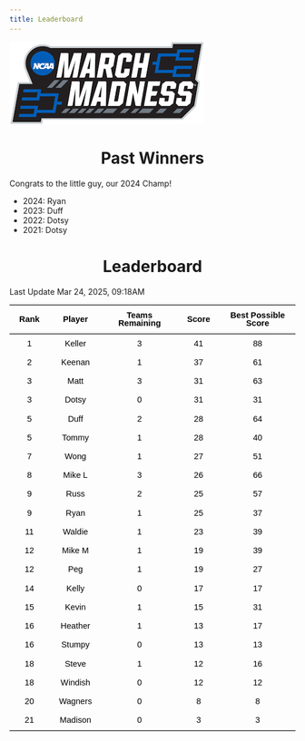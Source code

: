 ```yaml
---
title: Leaderboard
---
```


<link href="/rmarkdown-libs/tabwid/tabwid.css" rel="stylesheet" />
<script src="/rmarkdown-libs/tabwid/tabwid.js"></script>
<style type="text/css">
h1 {
  text-align: center;
}
</style>

![](march_madness_logo.png)

# Past Winners

Congrats to the little guy, our 2024 Champ!

- 2024: Ryan
- 2023: Duff
- 2022: Dotsy
- 2021: Dotsy

# Leaderboard

Last Update Mar 24, 2025, 09:18AM

<div class="tabwid"><style>.cl-74f99388{}.cl-74f58d24{font-family:'Helvetica';font-size:11pt;font-weight:bold;font-style:normal;text-decoration:none;color:rgba(0, 0, 0, 1.00);background-color:transparent;}.cl-74f58d38{font-family:'Helvetica';font-size:11pt;font-weight:normal;font-style:normal;text-decoration:none;color:rgba(0, 0, 0, 1.00);background-color:transparent;}.cl-74f7295e{margin:0;text-align:center;border-bottom: 0 solid rgba(0, 0, 0, 1.00);border-top: 0 solid rgba(0, 0, 0, 1.00);border-left: 0 solid rgba(0, 0, 0, 1.00);border-right: 0 solid rgba(0, 0, 0, 1.00);padding-bottom:5pt;padding-top:5pt;padding-left:5pt;padding-right:5pt;line-height: 1;background-color:transparent;}.cl-74f7348a{width:0.659in;background-color:transparent;vertical-align: middle;border-bottom: 1.5pt solid rgba(102, 102, 102, 1.00);border-top: 1.5pt solid rgba(102, 102, 102, 1.00);border-left: 0 solid rgba(0, 0, 0, 1.00);border-right: 0 solid rgba(0, 0, 0, 1.00);margin-bottom:0;margin-top:0;margin-left:0;margin-right:0;}.cl-74f7348b{width:0.897in;background-color:transparent;vertical-align: middle;border-bottom: 1.5pt solid rgba(102, 102, 102, 1.00);border-top: 1.5pt solid rgba(102, 102, 102, 1.00);border-left: 0 solid rgba(0, 0, 0, 1.00);border-right: 0 solid rgba(0, 0, 0, 1.00);margin-bottom:0;margin-top:0;margin-left:0;margin-right:0;}.cl-74f73494{width:1.593in;background-color:transparent;vertical-align: middle;border-bottom: 1.5pt solid rgba(102, 102, 102, 1.00);border-top: 1.5pt solid rgba(102, 102, 102, 1.00);border-left: 0 solid rgba(0, 0, 0, 1.00);border-right: 0 solid rgba(0, 0, 0, 1.00);margin-bottom:0;margin-top:0;margin-left:0;margin-right:0;}.cl-74f73495{width:0.71in;background-color:transparent;vertical-align: middle;border-bottom: 1.5pt solid rgba(102, 102, 102, 1.00);border-top: 1.5pt solid rgba(102, 102, 102, 1.00);border-left: 0 solid rgba(0, 0, 0, 1.00);border-right: 0 solid rgba(0, 0, 0, 1.00);margin-bottom:0;margin-top:0;margin-left:0;margin-right:0;}.cl-74f73496{width:1.754in;background-color:transparent;vertical-align: middle;border-bottom: 1.5pt solid rgba(102, 102, 102, 1.00);border-top: 1.5pt solid rgba(102, 102, 102, 1.00);border-left: 0 solid rgba(0, 0, 0, 1.00);border-right: 0 solid rgba(0, 0, 0, 1.00);margin-bottom:0;margin-top:0;margin-left:0;margin-right:0;}.cl-74f7349e{width:0.659in;background-color:transparent;vertical-align: middle;border-bottom: 0 solid rgba(0, 0, 0, 1.00);border-top: 0 solid rgba(0, 0, 0, 1.00);border-left: 0 solid rgba(0, 0, 0, 1.00);border-right: 0 solid rgba(0, 0, 0, 1.00);margin-bottom:0;margin-top:0;margin-left:0;margin-right:0;}.cl-74f7349f{width:0.897in;background-color:transparent;vertical-align: middle;border-bottom: 0 solid rgba(0, 0, 0, 1.00);border-top: 0 solid rgba(0, 0, 0, 1.00);border-left: 0 solid rgba(0, 0, 0, 1.00);border-right: 0 solid rgba(0, 0, 0, 1.00);margin-bottom:0;margin-top:0;margin-left:0;margin-right:0;}.cl-74f734a0{width:1.593in;background-color:transparent;vertical-align: middle;border-bottom: 0 solid rgba(0, 0, 0, 1.00);border-top: 0 solid rgba(0, 0, 0, 1.00);border-left: 0 solid rgba(0, 0, 0, 1.00);border-right: 0 solid rgba(0, 0, 0, 1.00);margin-bottom:0;margin-top:0;margin-left:0;margin-right:0;}.cl-74f734a8{width:0.71in;background-color:transparent;vertical-align: middle;border-bottom: 0 solid rgba(0, 0, 0, 1.00);border-top: 0 solid rgba(0, 0, 0, 1.00);border-left: 0 solid rgba(0, 0, 0, 1.00);border-right: 0 solid rgba(0, 0, 0, 1.00);margin-bottom:0;margin-top:0;margin-left:0;margin-right:0;}.cl-74f734a9{width:1.754in;background-color:transparent;vertical-align: middle;border-bottom: 0 solid rgba(0, 0, 0, 1.00);border-top: 0 solid rgba(0, 0, 0, 1.00);border-left: 0 solid rgba(0, 0, 0, 1.00);border-right: 0 solid rgba(0, 0, 0, 1.00);margin-bottom:0;margin-top:0;margin-left:0;margin-right:0;}.cl-74f734aa{width:0.659in;background-color:transparent;vertical-align: middle;border-bottom: 0 solid rgba(0, 0, 0, 1.00);border-top: 0 solid rgba(0, 0, 0, 1.00);border-left: 0 solid rgba(0, 0, 0, 1.00);border-right: 0 solid rgba(0, 0, 0, 1.00);margin-bottom:0;margin-top:0;margin-left:0;margin-right:0;}.cl-74f734b2{width:0.897in;background-color:transparent;vertical-align: middle;border-bottom: 0 solid rgba(0, 0, 0, 1.00);border-top: 0 solid rgba(0, 0, 0, 1.00);border-left: 0 solid rgba(0, 0, 0, 1.00);border-right: 0 solid rgba(0, 0, 0, 1.00);margin-bottom:0;margin-top:0;margin-left:0;margin-right:0;}.cl-74f734b3{width:1.593in;background-color:transparent;vertical-align: middle;border-bottom: 0 solid rgba(0, 0, 0, 1.00);border-top: 0 solid rgba(0, 0, 0, 1.00);border-left: 0 solid rgba(0, 0, 0, 1.00);border-right: 0 solid rgba(0, 0, 0, 1.00);margin-bottom:0;margin-top:0;margin-left:0;margin-right:0;}.cl-74f734bc{width:0.71in;background-color:transparent;vertical-align: middle;border-bottom: 0 solid rgba(0, 0, 0, 1.00);border-top: 0 solid rgba(0, 0, 0, 1.00);border-left: 0 solid rgba(0, 0, 0, 1.00);border-right: 0 solid rgba(0, 0, 0, 1.00);margin-bottom:0;margin-top:0;margin-left:0;margin-right:0;}.cl-74f734c6{width:1.754in;background-color:transparent;vertical-align: middle;border-bottom: 0 solid rgba(0, 0, 0, 1.00);border-top: 0 solid rgba(0, 0, 0, 1.00);border-left: 0 solid rgba(0, 0, 0, 1.00);border-right: 0 solid rgba(0, 0, 0, 1.00);margin-bottom:0;margin-top:0;margin-left:0;margin-right:0;}.cl-74f734c7{width:0.659in;background-color:transparent;vertical-align: middle;border-bottom: 0 solid rgba(0, 0, 0, 1.00);border-top: 0 solid rgba(0, 0, 0, 1.00);border-left: 0 solid rgba(0, 0, 0, 1.00);border-right: 0 solid rgba(0, 0, 0, 1.00);margin-bottom:0;margin-top:0;margin-left:0;margin-right:0;}.cl-74f734c8{width:0.897in;background-color:transparent;vertical-align: middle;border-bottom: 0 solid rgba(0, 0, 0, 1.00);border-top: 0 solid rgba(0, 0, 0, 1.00);border-left: 0 solid rgba(0, 0, 0, 1.00);border-right: 0 solid rgba(0, 0, 0, 1.00);margin-bottom:0;margin-top:0;margin-left:0;margin-right:0;}.cl-74f734c9{width:1.593in;background-color:transparent;vertical-align: middle;border-bottom: 0 solid rgba(0, 0, 0, 1.00);border-top: 0 solid rgba(0, 0, 0, 1.00);border-left: 0 solid rgba(0, 0, 0, 1.00);border-right: 0 solid rgba(0, 0, 0, 1.00);margin-bottom:0;margin-top:0;margin-left:0;margin-right:0;}.cl-74f734d0{width:0.71in;background-color:transparent;vertical-align: middle;border-bottom: 0 solid rgba(0, 0, 0, 1.00);border-top: 0 solid rgba(0, 0, 0, 1.00);border-left: 0 solid rgba(0, 0, 0, 1.00);border-right: 0 solid rgba(0, 0, 0, 1.00);margin-bottom:0;margin-top:0;margin-left:0;margin-right:0;}.cl-74f734d1{width:1.754in;background-color:transparent;vertical-align: middle;border-bottom: 0 solid rgba(0, 0, 0, 1.00);border-top: 0 solid rgba(0, 0, 0, 1.00);border-left: 0 solid rgba(0, 0, 0, 1.00);border-right: 0 solid rgba(0, 0, 0, 1.00);margin-bottom:0;margin-top:0;margin-left:0;margin-right:0;}.cl-74f734d2{width:0.659in;background-color:transparent;vertical-align: middle;border-bottom: 0 solid rgba(0, 0, 0, 1.00);border-top: 0 solid rgba(0, 0, 0, 1.00);border-left: 0 solid rgba(0, 0, 0, 1.00);border-right: 0 solid rgba(0, 0, 0, 1.00);margin-bottom:0;margin-top:0;margin-left:0;margin-right:0;}.cl-74f734da{width:0.897in;background-color:transparent;vertical-align: middle;border-bottom: 0 solid rgba(0, 0, 0, 1.00);border-top: 0 solid rgba(0, 0, 0, 1.00);border-left: 0 solid rgba(0, 0, 0, 1.00);border-right: 0 solid rgba(0, 0, 0, 1.00);margin-bottom:0;margin-top:0;margin-left:0;margin-right:0;}.cl-74f734db{width:1.593in;background-color:transparent;vertical-align: middle;border-bottom: 0 solid rgba(0, 0, 0, 1.00);border-top: 0 solid rgba(0, 0, 0, 1.00);border-left: 0 solid rgba(0, 0, 0, 1.00);border-right: 0 solid rgba(0, 0, 0, 1.00);margin-bottom:0;margin-top:0;margin-left:0;margin-right:0;}.cl-74f734dc{width:0.71in;background-color:transparent;vertical-align: middle;border-bottom: 0 solid rgba(0, 0, 0, 1.00);border-top: 0 solid rgba(0, 0, 0, 1.00);border-left: 0 solid rgba(0, 0, 0, 1.00);border-right: 0 solid rgba(0, 0, 0, 1.00);margin-bottom:0;margin-top:0;margin-left:0;margin-right:0;}.cl-74f734e4{width:1.754in;background-color:transparent;vertical-align: middle;border-bottom: 0 solid rgba(0, 0, 0, 1.00);border-top: 0 solid rgba(0, 0, 0, 1.00);border-left: 0 solid rgba(0, 0, 0, 1.00);border-right: 0 solid rgba(0, 0, 0, 1.00);margin-bottom:0;margin-top:0;margin-left:0;margin-right:0;}.cl-74f734e5{width:0.659in;background-color:transparent;vertical-align: middle;border-bottom: 0 solid rgba(0, 0, 0, 1.00);border-top: 0 solid rgba(0, 0, 0, 1.00);border-left: 0 solid rgba(0, 0, 0, 1.00);border-right: 0 solid rgba(0, 0, 0, 1.00);margin-bottom:0;margin-top:0;margin-left:0;margin-right:0;}.cl-74f734e6{width:0.897in;background-color:transparent;vertical-align: middle;border-bottom: 0 solid rgba(0, 0, 0, 1.00);border-top: 0 solid rgba(0, 0, 0, 1.00);border-left: 0 solid rgba(0, 0, 0, 1.00);border-right: 0 solid rgba(0, 0, 0, 1.00);margin-bottom:0;margin-top:0;margin-left:0;margin-right:0;}.cl-74f734ee{width:1.593in;background-color:transparent;vertical-align: middle;border-bottom: 0 solid rgba(0, 0, 0, 1.00);border-top: 0 solid rgba(0, 0, 0, 1.00);border-left: 0 solid rgba(0, 0, 0, 1.00);border-right: 0 solid rgba(0, 0, 0, 1.00);margin-bottom:0;margin-top:0;margin-left:0;margin-right:0;}.cl-74f734ef{width:0.71in;background-color:transparent;vertical-align: middle;border-bottom: 0 solid rgba(0, 0, 0, 1.00);border-top: 0 solid rgba(0, 0, 0, 1.00);border-left: 0 solid rgba(0, 0, 0, 1.00);border-right: 0 solid rgba(0, 0, 0, 1.00);margin-bottom:0;margin-top:0;margin-left:0;margin-right:0;}.cl-74f734f0{width:1.754in;background-color:transparent;vertical-align: middle;border-bottom: 0 solid rgba(0, 0, 0, 1.00);border-top: 0 solid rgba(0, 0, 0, 1.00);border-left: 0 solid rgba(0, 0, 0, 1.00);border-right: 0 solid rgba(0, 0, 0, 1.00);margin-bottom:0;margin-top:0;margin-left:0;margin-right:0;}.cl-74f734f8{width:0.659in;background-color:transparent;vertical-align: middle;border-bottom: 0 solid rgba(0, 0, 0, 1.00);border-top: 0 solid rgba(0, 0, 0, 1.00);border-left: 0 solid rgba(0, 0, 0, 1.00);border-right: 0 solid rgba(0, 0, 0, 1.00);margin-bottom:0;margin-top:0;margin-left:0;margin-right:0;}.cl-74f734f9{width:0.897in;background-color:transparent;vertical-align: middle;border-bottom: 0 solid rgba(0, 0, 0, 1.00);border-top: 0 solid rgba(0, 0, 0, 1.00);border-left: 0 solid rgba(0, 0, 0, 1.00);border-right: 0 solid rgba(0, 0, 0, 1.00);margin-bottom:0;margin-top:0;margin-left:0;margin-right:0;}.cl-74f734fa{width:1.593in;background-color:transparent;vertical-align: middle;border-bottom: 0 solid rgba(0, 0, 0, 1.00);border-top: 0 solid rgba(0, 0, 0, 1.00);border-left: 0 solid rgba(0, 0, 0, 1.00);border-right: 0 solid rgba(0, 0, 0, 1.00);margin-bottom:0;margin-top:0;margin-left:0;margin-right:0;}.cl-74f734fb{width:0.71in;background-color:transparent;vertical-align: middle;border-bottom: 0 solid rgba(0, 0, 0, 1.00);border-top: 0 solid rgba(0, 0, 0, 1.00);border-left: 0 solid rgba(0, 0, 0, 1.00);border-right: 0 solid rgba(0, 0, 0, 1.00);margin-bottom:0;margin-top:0;margin-left:0;margin-right:0;}.cl-74f73502{width:1.754in;background-color:transparent;vertical-align: middle;border-bottom: 0 solid rgba(0, 0, 0, 1.00);border-top: 0 solid rgba(0, 0, 0, 1.00);border-left: 0 solid rgba(0, 0, 0, 1.00);border-right: 0 solid rgba(0, 0, 0, 1.00);margin-bottom:0;margin-top:0;margin-left:0;margin-right:0;}.cl-74f73503{width:0.659in;background-color:transparent;vertical-align: middle;border-bottom: 0 solid rgba(0, 0, 0, 1.00);border-top: 0 solid rgba(0, 0, 0, 1.00);border-left: 0 solid rgba(0, 0, 0, 1.00);border-right: 0 solid rgba(0, 0, 0, 1.00);margin-bottom:0;margin-top:0;margin-left:0;margin-right:0;}.cl-74f7350c{width:0.897in;background-color:transparent;vertical-align: middle;border-bottom: 0 solid rgba(0, 0, 0, 1.00);border-top: 0 solid rgba(0, 0, 0, 1.00);border-left: 0 solid rgba(0, 0, 0, 1.00);border-right: 0 solid rgba(0, 0, 0, 1.00);margin-bottom:0;margin-top:0;margin-left:0;margin-right:0;}.cl-74f7350d{width:1.593in;background-color:transparent;vertical-align: middle;border-bottom: 0 solid rgba(0, 0, 0, 1.00);border-top: 0 solid rgba(0, 0, 0, 1.00);border-left: 0 solid rgba(0, 0, 0, 1.00);border-right: 0 solid rgba(0, 0, 0, 1.00);margin-bottom:0;margin-top:0;margin-left:0;margin-right:0;}.cl-74f73516{width:0.71in;background-color:transparent;vertical-align: middle;border-bottom: 0 solid rgba(0, 0, 0, 1.00);border-top: 0 solid rgba(0, 0, 0, 1.00);border-left: 0 solid rgba(0, 0, 0, 1.00);border-right: 0 solid rgba(0, 0, 0, 1.00);margin-bottom:0;margin-top:0;margin-left:0;margin-right:0;}.cl-74f73517{width:1.754in;background-color:transparent;vertical-align: middle;border-bottom: 0 solid rgba(0, 0, 0, 1.00);border-top: 0 solid rgba(0, 0, 0, 1.00);border-left: 0 solid rgba(0, 0, 0, 1.00);border-right: 0 solid rgba(0, 0, 0, 1.00);margin-bottom:0;margin-top:0;margin-left:0;margin-right:0;}.cl-74f73518{width:0.659in;background-color:transparent;vertical-align: middle;border-bottom: 0 solid rgba(0, 0, 0, 1.00);border-top: 0 solid rgba(0, 0, 0, 1.00);border-left: 0 solid rgba(0, 0, 0, 1.00);border-right: 0 solid rgba(0, 0, 0, 1.00);margin-bottom:0;margin-top:0;margin-left:0;margin-right:0;}.cl-74f73519{width:0.897in;background-color:transparent;vertical-align: middle;border-bottom: 0 solid rgba(0, 0, 0, 1.00);border-top: 0 solid rgba(0, 0, 0, 1.00);border-left: 0 solid rgba(0, 0, 0, 1.00);border-right: 0 solid rgba(0, 0, 0, 1.00);margin-bottom:0;margin-top:0;margin-left:0;margin-right:0;}.cl-74f7351a{width:1.593in;background-color:transparent;vertical-align: middle;border-bottom: 0 solid rgba(0, 0, 0, 1.00);border-top: 0 solid rgba(0, 0, 0, 1.00);border-left: 0 solid rgba(0, 0, 0, 1.00);border-right: 0 solid rgba(0, 0, 0, 1.00);margin-bottom:0;margin-top:0;margin-left:0;margin-right:0;}.cl-74f73520{width:0.71in;background-color:transparent;vertical-align: middle;border-bottom: 0 solid rgba(0, 0, 0, 1.00);border-top: 0 solid rgba(0, 0, 0, 1.00);border-left: 0 solid rgba(0, 0, 0, 1.00);border-right: 0 solid rgba(0, 0, 0, 1.00);margin-bottom:0;margin-top:0;margin-left:0;margin-right:0;}.cl-74f73521{width:1.754in;background-color:transparent;vertical-align: middle;border-bottom: 0 solid rgba(0, 0, 0, 1.00);border-top: 0 solid rgba(0, 0, 0, 1.00);border-left: 0 solid rgba(0, 0, 0, 1.00);border-right: 0 solid rgba(0, 0, 0, 1.00);margin-bottom:0;margin-top:0;margin-left:0;margin-right:0;}.cl-74f73522{width:0.659in;background-color:transparent;vertical-align: middle;border-bottom: 0 solid rgba(0, 0, 0, 1.00);border-top: 0 solid rgba(0, 0, 0, 1.00);border-left: 0 solid rgba(0, 0, 0, 1.00);border-right: 0 solid rgba(0, 0, 0, 1.00);margin-bottom:0;margin-top:0;margin-left:0;margin-right:0;}.cl-74f73523{width:0.897in;background-color:transparent;vertical-align: middle;border-bottom: 0 solid rgba(0, 0, 0, 1.00);border-top: 0 solid rgba(0, 0, 0, 1.00);border-left: 0 solid rgba(0, 0, 0, 1.00);border-right: 0 solid rgba(0, 0, 0, 1.00);margin-bottom:0;margin-top:0;margin-left:0;margin-right:0;}.cl-74f7352a{width:1.593in;background-color:transparent;vertical-align: middle;border-bottom: 0 solid rgba(0, 0, 0, 1.00);border-top: 0 solid rgba(0, 0, 0, 1.00);border-left: 0 solid rgba(0, 0, 0, 1.00);border-right: 0 solid rgba(0, 0, 0, 1.00);margin-bottom:0;margin-top:0;margin-left:0;margin-right:0;}.cl-74f7352b{width:0.71in;background-color:transparent;vertical-align: middle;border-bottom: 0 solid rgba(0, 0, 0, 1.00);border-top: 0 solid rgba(0, 0, 0, 1.00);border-left: 0 solid rgba(0, 0, 0, 1.00);border-right: 0 solid rgba(0, 0, 0, 1.00);margin-bottom:0;margin-top:0;margin-left:0;margin-right:0;}.cl-74f73534{width:1.754in;background-color:transparent;vertical-align: middle;border-bottom: 0 solid rgba(0, 0, 0, 1.00);border-top: 0 solid rgba(0, 0, 0, 1.00);border-left: 0 solid rgba(0, 0, 0, 1.00);border-right: 0 solid rgba(0, 0, 0, 1.00);margin-bottom:0;margin-top:0;margin-left:0;margin-right:0;}.cl-74f73535{width:0.659in;background-color:transparent;vertical-align: middle;border-bottom: 0 solid rgba(0, 0, 0, 1.00);border-top: 0 solid rgba(0, 0, 0, 1.00);border-left: 0 solid rgba(0, 0, 0, 1.00);border-right: 0 solid rgba(0, 0, 0, 1.00);margin-bottom:0;margin-top:0;margin-left:0;margin-right:0;}.cl-74f73536{width:0.897in;background-color:transparent;vertical-align: middle;border-bottom: 0 solid rgba(0, 0, 0, 1.00);border-top: 0 solid rgba(0, 0, 0, 1.00);border-left: 0 solid rgba(0, 0, 0, 1.00);border-right: 0 solid rgba(0, 0, 0, 1.00);margin-bottom:0;margin-top:0;margin-left:0;margin-right:0;}.cl-74f73537{width:1.593in;background-color:transparent;vertical-align: middle;border-bottom: 0 solid rgba(0, 0, 0, 1.00);border-top: 0 solid rgba(0, 0, 0, 1.00);border-left: 0 solid rgba(0, 0, 0, 1.00);border-right: 0 solid rgba(0, 0, 0, 1.00);margin-bottom:0;margin-top:0;margin-left:0;margin-right:0;}.cl-74f7353e{width:0.71in;background-color:transparent;vertical-align: middle;border-bottom: 0 solid rgba(0, 0, 0, 1.00);border-top: 0 solid rgba(0, 0, 0, 1.00);border-left: 0 solid rgba(0, 0, 0, 1.00);border-right: 0 solid rgba(0, 0, 0, 1.00);margin-bottom:0;margin-top:0;margin-left:0;margin-right:0;}.cl-74f7353f{width:1.754in;background-color:transparent;vertical-align: middle;border-bottom: 0 solid rgba(0, 0, 0, 1.00);border-top: 0 solid rgba(0, 0, 0, 1.00);border-left: 0 solid rgba(0, 0, 0, 1.00);border-right: 0 solid rgba(0, 0, 0, 1.00);margin-bottom:0;margin-top:0;margin-left:0;margin-right:0;}.cl-74f73540{width:0.659in;background-color:transparent;vertical-align: middle;border-bottom: 1.5pt solid rgba(102, 102, 102, 1.00);border-top: 0 solid rgba(0, 0, 0, 1.00);border-left: 0 solid rgba(0, 0, 0, 1.00);border-right: 0 solid rgba(0, 0, 0, 1.00);margin-bottom:0;margin-top:0;margin-left:0;margin-right:0;}.cl-74f73548{width:0.897in;background-color:transparent;vertical-align: middle;border-bottom: 1.5pt solid rgba(102, 102, 102, 1.00);border-top: 0 solid rgba(0, 0, 0, 1.00);border-left: 0 solid rgba(0, 0, 0, 1.00);border-right: 0 solid rgba(0, 0, 0, 1.00);margin-bottom:0;margin-top:0;margin-left:0;margin-right:0;}.cl-74f73549{width:1.593in;background-color:transparent;vertical-align: middle;border-bottom: 1.5pt solid rgba(102, 102, 102, 1.00);border-top: 0 solid rgba(0, 0, 0, 1.00);border-left: 0 solid rgba(0, 0, 0, 1.00);border-right: 0 solid rgba(0, 0, 0, 1.00);margin-bottom:0;margin-top:0;margin-left:0;margin-right:0;}.cl-74f7354a{width:0.71in;background-color:transparent;vertical-align: middle;border-bottom: 1.5pt solid rgba(102, 102, 102, 1.00);border-top: 0 solid rgba(0, 0, 0, 1.00);border-left: 0 solid rgba(0, 0, 0, 1.00);border-right: 0 solid rgba(0, 0, 0, 1.00);margin-bottom:0;margin-top:0;margin-left:0;margin-right:0;}.cl-74f7354b{width:1.754in;background-color:transparent;vertical-align: middle;border-bottom: 1.5pt solid rgba(102, 102, 102, 1.00);border-top: 0 solid rgba(0, 0, 0, 1.00);border-left: 0 solid rgba(0, 0, 0, 1.00);border-right: 0 solid rgba(0, 0, 0, 1.00);margin-bottom:0;margin-top:0;margin-left:0;margin-right:0;}</style><table data-quarto-disable-processing='true' class='cl-74f99388'><thead><tr style="overflow-wrap:break-word;"><th class="cl-74f7348a"><p class="cl-74f7295e"><span class="cl-74f58d24">Rank</span></p></th><th class="cl-74f7348b"><p class="cl-74f7295e"><span class="cl-74f58d24">Player</span></p></th><th class="cl-74f73494"><p class="cl-74f7295e"><span class="cl-74f58d24">Teams Remaining</span></p></th><th class="cl-74f73495"><p class="cl-74f7295e"><span class="cl-74f58d24">Score</span></p></th><th class="cl-74f73496"><p class="cl-74f7295e"><span class="cl-74f58d24">Best Possible Score</span></p></th></tr></thead><tbody><tr style="overflow-wrap:break-word;"><td class="cl-74f7349e"><p class="cl-74f7295e"><span class="cl-74f58d38">1</span></p></td><td class="cl-74f7349f"><p class="cl-74f7295e"><span class="cl-74f58d38">Keller</span></p></td><td class="cl-74f734a0"><p class="cl-74f7295e"><span class="cl-74f58d38">3</span></p></td><td class="cl-74f734a8"><p class="cl-74f7295e"><span class="cl-74f58d38">41</span></p></td><td class="cl-74f734a9"><p class="cl-74f7295e"><span class="cl-74f58d38">88</span></p></td></tr><tr style="overflow-wrap:break-word;"><td class="cl-74f7349e"><p class="cl-74f7295e"><span class="cl-74f58d38">2</span></p></td><td class="cl-74f7349f"><p class="cl-74f7295e"><span class="cl-74f58d38">Keenan</span></p></td><td class="cl-74f734a0"><p class="cl-74f7295e"><span class="cl-74f58d38">1</span></p></td><td class="cl-74f734a8"><p class="cl-74f7295e"><span class="cl-74f58d38">37</span></p></td><td class="cl-74f734a9"><p class="cl-74f7295e"><span class="cl-74f58d38">61</span></p></td></tr><tr style="overflow-wrap:break-word;"><td class="cl-74f734aa"><p class="cl-74f7295e"><span class="cl-74f58d38">3</span></p></td><td class="cl-74f734b2"><p class="cl-74f7295e"><span class="cl-74f58d38">Matt</span></p></td><td class="cl-74f734b3"><p class="cl-74f7295e"><span class="cl-74f58d38">3</span></p></td><td class="cl-74f734bc"><p class="cl-74f7295e"><span class="cl-74f58d38">31</span></p></td><td class="cl-74f734c6"><p class="cl-74f7295e"><span class="cl-74f58d38">63</span></p></td></tr><tr style="overflow-wrap:break-word;"><td class="cl-74f734c7"><p class="cl-74f7295e"><span class="cl-74f58d38">3</span></p></td><td class="cl-74f734c8"><p class="cl-74f7295e"><span class="cl-74f58d38">Dotsy</span></p></td><td class="cl-74f734c9"><p class="cl-74f7295e"><span class="cl-74f58d38">0</span></p></td><td class="cl-74f734d0"><p class="cl-74f7295e"><span class="cl-74f58d38">31</span></p></td><td class="cl-74f734d1"><p class="cl-74f7295e"><span class="cl-74f58d38">31</span></p></td></tr><tr style="overflow-wrap:break-word;"><td class="cl-74f734d2"><p class="cl-74f7295e"><span class="cl-74f58d38">5</span></p></td><td class="cl-74f734da"><p class="cl-74f7295e"><span class="cl-74f58d38">Duff</span></p></td><td class="cl-74f734db"><p class="cl-74f7295e"><span class="cl-74f58d38">2</span></p></td><td class="cl-74f734dc"><p class="cl-74f7295e"><span class="cl-74f58d38">28</span></p></td><td class="cl-74f734e4"><p class="cl-74f7295e"><span class="cl-74f58d38">64</span></p></td></tr><tr style="overflow-wrap:break-word;"><td class="cl-74f734c7"><p class="cl-74f7295e"><span class="cl-74f58d38">5</span></p></td><td class="cl-74f734c8"><p class="cl-74f7295e"><span class="cl-74f58d38">Tommy</span></p></td><td class="cl-74f734c9"><p class="cl-74f7295e"><span class="cl-74f58d38">1</span></p></td><td class="cl-74f734d0"><p class="cl-74f7295e"><span class="cl-74f58d38">28</span></p></td><td class="cl-74f734d1"><p class="cl-74f7295e"><span class="cl-74f58d38">40</span></p></td></tr><tr style="overflow-wrap:break-word;"><td class="cl-74f734e5"><p class="cl-74f7295e"><span class="cl-74f58d38">7</span></p></td><td class="cl-74f734e6"><p class="cl-74f7295e"><span class="cl-74f58d38">Wong</span></p></td><td class="cl-74f734ee"><p class="cl-74f7295e"><span class="cl-74f58d38">1</span></p></td><td class="cl-74f734ef"><p class="cl-74f7295e"><span class="cl-74f58d38">27</span></p></td><td class="cl-74f734f0"><p class="cl-74f7295e"><span class="cl-74f58d38">51</span></p></td></tr><tr style="overflow-wrap:break-word;"><td class="cl-74f7349e"><p class="cl-74f7295e"><span class="cl-74f58d38">8</span></p></td><td class="cl-74f7349f"><p class="cl-74f7295e"><span class="cl-74f58d38">Mike L</span></p></td><td class="cl-74f734a0"><p class="cl-74f7295e"><span class="cl-74f58d38">3</span></p></td><td class="cl-74f734a8"><p class="cl-74f7295e"><span class="cl-74f58d38">26</span></p></td><td class="cl-74f734a9"><p class="cl-74f7295e"><span class="cl-74f58d38">66</span></p></td></tr><tr style="overflow-wrap:break-word;"><td class="cl-74f734f8"><p class="cl-74f7295e"><span class="cl-74f58d38">9</span></p></td><td class="cl-74f734f9"><p class="cl-74f7295e"><span class="cl-74f58d38">Russ</span></p></td><td class="cl-74f734fa"><p class="cl-74f7295e"><span class="cl-74f58d38">2</span></p></td><td class="cl-74f734fb"><p class="cl-74f7295e"><span class="cl-74f58d38">25</span></p></td><td class="cl-74f73502"><p class="cl-74f7295e"><span class="cl-74f58d38">57</span></p></td></tr><tr style="overflow-wrap:break-word;"><td class="cl-74f734c7"><p class="cl-74f7295e"><span class="cl-74f58d38">9</span></p></td><td class="cl-74f734c8"><p class="cl-74f7295e"><span class="cl-74f58d38">Ryan</span></p></td><td class="cl-74f734c9"><p class="cl-74f7295e"><span class="cl-74f58d38">1</span></p></td><td class="cl-74f734d0"><p class="cl-74f7295e"><span class="cl-74f58d38">25</span></p></td><td class="cl-74f734d1"><p class="cl-74f7295e"><span class="cl-74f58d38">37</span></p></td></tr><tr style="overflow-wrap:break-word;"><td class="cl-74f73503"><p class="cl-74f7295e"><span class="cl-74f58d38">11</span></p></td><td class="cl-74f7350c"><p class="cl-74f7295e"><span class="cl-74f58d38">Waldie</span></p></td><td class="cl-74f7350d"><p class="cl-74f7295e"><span class="cl-74f58d38">1</span></p></td><td class="cl-74f73516"><p class="cl-74f7295e"><span class="cl-74f58d38">23</span></p></td><td class="cl-74f73517"><p class="cl-74f7295e"><span class="cl-74f58d38">39</span></p></td></tr><tr style="overflow-wrap:break-word;"><td class="cl-74f7349e"><p class="cl-74f7295e"><span class="cl-74f58d38">12</span></p></td><td class="cl-74f7349f"><p class="cl-74f7295e"><span class="cl-74f58d38">Mike M</span></p></td><td class="cl-74f734a0"><p class="cl-74f7295e"><span class="cl-74f58d38">1</span></p></td><td class="cl-74f734a8"><p class="cl-74f7295e"><span class="cl-74f58d38">19</span></p></td><td class="cl-74f734a9"><p class="cl-74f7295e"><span class="cl-74f58d38">39</span></p></td></tr><tr style="overflow-wrap:break-word;"><td class="cl-74f734e5"><p class="cl-74f7295e"><span class="cl-74f58d38">12</span></p></td><td class="cl-74f734e6"><p class="cl-74f7295e"><span class="cl-74f58d38">Peg</span></p></td><td class="cl-74f734ee"><p class="cl-74f7295e"><span class="cl-74f58d38">1</span></p></td><td class="cl-74f734ef"><p class="cl-74f7295e"><span class="cl-74f58d38">19</span></p></td><td class="cl-74f734f0"><p class="cl-74f7295e"><span class="cl-74f58d38">27</span></p></td></tr><tr style="overflow-wrap:break-word;"><td class="cl-74f734c7"><p class="cl-74f7295e"><span class="cl-74f58d38">14</span></p></td><td class="cl-74f734c8"><p class="cl-74f7295e"><span class="cl-74f58d38">Kelly</span></p></td><td class="cl-74f734c9"><p class="cl-74f7295e"><span class="cl-74f58d38">0</span></p></td><td class="cl-74f734d0"><p class="cl-74f7295e"><span class="cl-74f58d38">17</span></p></td><td class="cl-74f734d1"><p class="cl-74f7295e"><span class="cl-74f58d38">17</span></p></td></tr><tr style="overflow-wrap:break-word;"><td class="cl-74f7349e"><p class="cl-74f7295e"><span class="cl-74f58d38">15</span></p></td><td class="cl-74f7349f"><p class="cl-74f7295e"><span class="cl-74f58d38">Kevin</span></p></td><td class="cl-74f734a0"><p class="cl-74f7295e"><span class="cl-74f58d38">1</span></p></td><td class="cl-74f734a8"><p class="cl-74f7295e"><span class="cl-74f58d38">15</span></p></td><td class="cl-74f734a9"><p class="cl-74f7295e"><span class="cl-74f58d38">31</span></p></td></tr><tr style="overflow-wrap:break-word;"><td class="cl-74f73503"><p class="cl-74f7295e"><span class="cl-74f58d38">16</span></p></td><td class="cl-74f7350c"><p class="cl-74f7295e"><span class="cl-74f58d38">Heather</span></p></td><td class="cl-74f7350d"><p class="cl-74f7295e"><span class="cl-74f58d38">1</span></p></td><td class="cl-74f73516"><p class="cl-74f7295e"><span class="cl-74f58d38">13</span></p></td><td class="cl-74f73517"><p class="cl-74f7295e"><span class="cl-74f58d38">17</span></p></td></tr><tr style="overflow-wrap:break-word;"><td class="cl-74f73518"><p class="cl-74f7295e"><span class="cl-74f58d38">16</span></p></td><td class="cl-74f73519"><p class="cl-74f7295e"><span class="cl-74f58d38">Stumpy</span></p></td><td class="cl-74f7351a"><p class="cl-74f7295e"><span class="cl-74f58d38">0</span></p></td><td class="cl-74f73520"><p class="cl-74f7295e"><span class="cl-74f58d38">13</span></p></td><td class="cl-74f73521"><p class="cl-74f7295e"><span class="cl-74f58d38">13</span></p></td></tr><tr style="overflow-wrap:break-word;"><td class="cl-74f73522"><p class="cl-74f7295e"><span class="cl-74f58d38">18</span></p></td><td class="cl-74f73523"><p class="cl-74f7295e"><span class="cl-74f58d38">Steve</span></p></td><td class="cl-74f7352a"><p class="cl-74f7295e"><span class="cl-74f58d38">1</span></p></td><td class="cl-74f7352b"><p class="cl-74f7295e"><span class="cl-74f58d38">12</span></p></td><td class="cl-74f73534"><p class="cl-74f7295e"><span class="cl-74f58d38">16</span></p></td></tr><tr style="overflow-wrap:break-word;"><td class="cl-74f73535"><p class="cl-74f7295e"><span class="cl-74f58d38">18</span></p></td><td class="cl-74f73536"><p class="cl-74f7295e"><span class="cl-74f58d38">Windish</span></p></td><td class="cl-74f73537"><p class="cl-74f7295e"><span class="cl-74f58d38">0</span></p></td><td class="cl-74f7353e"><p class="cl-74f7295e"><span class="cl-74f58d38">12</span></p></td><td class="cl-74f7353f"><p class="cl-74f7295e"><span class="cl-74f58d38">12</span></p></td></tr><tr style="overflow-wrap:break-word;"><td class="cl-74f734e5"><p class="cl-74f7295e"><span class="cl-74f58d38">20</span></p></td><td class="cl-74f734e6"><p class="cl-74f7295e"><span class="cl-74f58d38">Wagners</span></p></td><td class="cl-74f734ee"><p class="cl-74f7295e"><span class="cl-74f58d38">0</span></p></td><td class="cl-74f734ef"><p class="cl-74f7295e"><span class="cl-74f58d38">8</span></p></td><td class="cl-74f734f0"><p class="cl-74f7295e"><span class="cl-74f58d38">8</span></p></td></tr><tr style="overflow-wrap:break-word;"><td class="cl-74f73540"><p class="cl-74f7295e"><span class="cl-74f58d38">21</span></p></td><td class="cl-74f73548"><p class="cl-74f7295e"><span class="cl-74f58d38">Madison</span></p></td><td class="cl-74f73549"><p class="cl-74f7295e"><span class="cl-74f58d38">0</span></p></td><td class="cl-74f7354a"><p class="cl-74f7295e"><span class="cl-74f58d38">3</span></p></td><td class="cl-74f7354b"><p class="cl-74f7295e"><span class="cl-74f58d38">3</span></p></td></tr></tbody></table></div>
